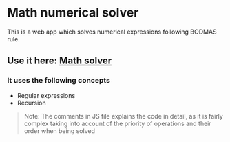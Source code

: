 # Math numerical solver

This is a web app which solves numerical expressions following BODMAS rule.

## **Use it here:** [Math solver](https://mathsolver.netlify.app/)

### It uses the following concepts

- Regular expressions
- Recursion

> Note: The comments in JS file explains the code in detail, as it is fairly complex taking into account of the priority of operations and their order when being solved
